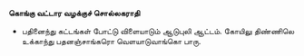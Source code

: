 **கொங்கு வட்டார வழக்குச் சொல்லகராதி**
- பதினைந்து கட்டங்கள் போட்டு விளையாடும் ஆடுபுலி ஆட்டம். கோயிலு திண்ணிலெ உக்காந்து பதனஞ்சாங்கரொ வெளயாடுவாங்கொ பாரு.

